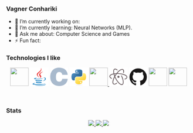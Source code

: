 
### Vagner Conhariki
<p>
  <a href="https://spotify-github-profile.vercel.app/api/view?uid=vconhariki&redirect=true">
    
  </a>

- 🔭 I’m currently working on:
- 🌱 I’m currently learning: Neural Networks (MLP).
- 💬 Ask me about: Computer Science and Games
- ⚡ Fun fact:
</p>

### Technologies I like
<p align="center">
<a href="https://www.archlinux.org/"><img src="https://www.archlinux.org/logos/archlinux-icon-crystal-64.svg" width="50px" height="50px"/></a>
<a href="https://en.wikipedia.org/wiki/Java_(programming_language)"><img src="https://raw.githubusercontent.com/devicons/devicon/master/icons/java/java-original.svg" width="50px" height="50px"/></a>
<a href="https://en.wikipedia.org/wiki/C_(programming_language)"><img src="https://raw.githubusercontent.com/devicons/devicon/master/icons/c/c-original.svg" width="50px" height="50px"/></a>
<a href="https://www.python.org/"><img src="https://raw.githubusercontent.com/devicons/devicon/master/icons/python/python-original.svg" width="50px" height="50px"/></a>
<a href="https://en.wikipedia.org/wiki/C%2B%2B"><img src="https://upload.wikimedia.org/wikipedia/commons/thumb/1/18/ISO_C%2B%2B_Logo.svg/800px-ISO_C%2B%2B_Logo.svg.png" width="50px" height="50px"/> </a>
<a href="https://atom.io/"><img src="https://raw.githubusercontent.com/devicons/devicon/master/icons/atom/atom-original.svg" width="50px" height="50px"/></a>
<a href="https://github.com/vconhariki"><img src="https://raw.githubusercontent.com/devicons/devicon/master/icons/github/github-original.svg" width="50px" height="50px"/></a>
<a href="https://www.anaconda.com/"><img src="https://www.psych.mcgill.ca/labs/mogillab/anaconda2/pkgs/anaconda-navigator-1.4.3-py27_0/lib/python2.7/site-packages/anaconda_navigator/static/images/anaconda-icon-1024x1024.png" width="50px" height="50px"/></a>
<a href="https://jupyter.org/"><img src="https://upload.wikimedia.org/wikipedia/commons/3/38/Jupyter_logo.svg" width="50px" height="50px"/></a>
</p>
<br>

### Stats

<a href="https://github.com/vconhariki">
  <p align="center">
    <img src="https://github-profile-trophy.vercel.app/?username=vconhariki&theme=monokai" width="770px"/>
    <img src="https://github-readme-stats.vercel.app/api/top-langs/?username=vconhariki&layout=compact&langs_count=8&theme=monokai" height="175px"/>
    <img src="https://github-readme-stats.vercel.app/api?username=vconhariki&theme=monokai" height="175px"/>
  </p>
</a>

[vconhariki]: https://github.com/vconhariki


<!--
**vconhariki/vconhariki** is a ✨ _special_ ✨ repository because its `README.md` (this file) appears on your GitHub profile.

Here are some ideas to get you started:

- 🔭 I’m currently working on ...
- 🌱 I’m currently learning ...
- 👯 I’m looking to collaborate on ...
- 🤔 I’m looking for help with ...
- 💬 Ask me about ...
- 📫 How to reach me: ...
- 😄 Pronouns: ...
- ⚡ Fun fact: ...

<p align="center">
    <img src="https://spotify-github-profile.vercel.app/api/view?uid=vconhariki&cover_image=true"/>
</p>

wakatime
-->
